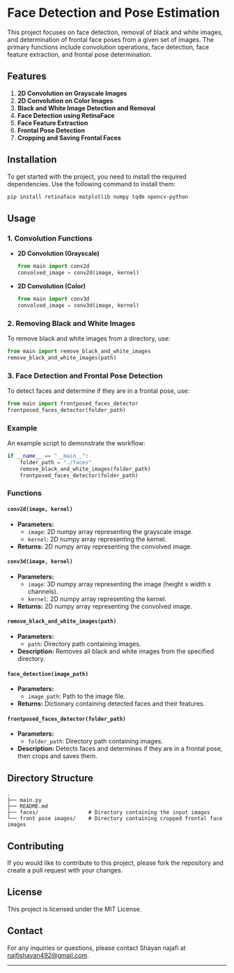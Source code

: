 # Face Detection and Pose Estimation

This project focuses on face detection, removal of black and white images, and determination of frontal face poses from a given set of images. The primary functions include convolution operations, face detection, face feature extraction, and frontal pose determination.

## Features

1. **2D Convolution on Grayscale Images**
2. **2D Convolution on Color Images**
3. **Black and White Image Detection and Removal**
4. **Face Detection using RetinaFace**
5. **Face Feature Extraction**
6. **Frontal Pose Detection**
7. **Cropping and Saving Frontal Faces**

## Installation

To get started with the project, you need to install the required dependencies. Use the following command to install them:

```bash
pip install retinaface matplotlib numpy tqdm opencv-python
```

## Usage

### 1. Convolution Functions

- **2D Convolution (Grayscale)**

  ```python
  from main import conv2d
  convolved_image = conv2d(image, kernel)
  ```

- **2D Convolution (Color)**

  ```python
  from main import conv3d
  convolved_image = conv3d(image, kernel)
  ```

### 2. Removing Black and White Images

To remove black and white images from a directory, use:

```python
from main import remove_black_and_white_images
remove_black_and_white_images(path)
```

### 3. Face Detection and Frontal Pose Detection

To detect faces and determine if they are in a frontal pose, use:

```python
from main import frontposed_faces_detector
frontposed_faces_detector(folder_path)
```

### Example

An example script to demonstrate the workflow:

```python
if __name__ == "__main__":
    folder_path = "./faces"
    remove_black_and_white_images(folder_path)
    frontposed_faces_detector(folder_path)
```

### Functions

#### `conv2d(image, kernel)`

- **Parameters:**
  - `image`: 2D numpy array representing the grayscale image.
  - `kernel`: 2D numpy array representing the kernel.
- **Returns:** 2D numpy array representing the convolved image.

#### `conv3d(image, kernel)`

- **Parameters:**
  - `image`: 3D numpy array representing the image (height x width x channels).
  - `kernel`: 2D numpy array representing the kernel.
- **Returns:** 2D numpy array representing the convolved image.

#### `remove_black_and_white_images(path)`

- **Parameters:**
  - `path`: Directory path containing images.
- **Description:** Removes all black and white images from the specified directory.

#### `face_detection(image_path)`

- **Parameters:**
  - `image_path`: Path to the image file.
- **Returns:** Dictionary containing detected faces and their features.

#### `frontposed_faces_detector(folder_path)`

- **Parameters:**
  - `folder_path`: Directory path containing images.
- **Description:** Detects faces and determines if they are in a frontal pose, then crops and saves them.

## Directory Structure

```
.
├── main.py
├── README.md
├── faces/                # Directory containing the input images
└── front pose images/    # Directory containing cropped frontal face images
```

## Contributing

If you would like to contribute to this project, please fork the repository and create a pull request with your changes.

## License

This project is licensed under the MIT License.

## Contact

For any inquiries or questions, please contact Shayan najafi at  najfishayan492@gmail.com.

---
